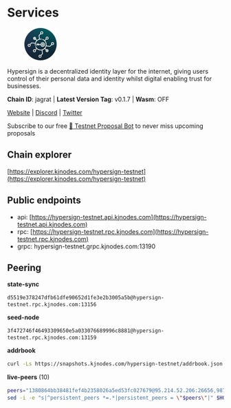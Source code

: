 # Services

<figure><img src="https://raw.githubusercontent.com/kj89/cosmos-images/main/logos/hypersign.png" alt=""><figcaption></figcaption></figure>

Hypersign is a decentralized identity layer for the internet, giving  users control of their personal data and identity whilst digital  enabling trust for businesses.

**Chain ID**: jagrat | **Latest Version Tag**: v0.1.7 | **Wasm**: OFF

[Website](https://hypersign.id) | [Discord](https://discord.gg/DmuUjMrHVw) | [Twitter](https://twitter.com/hypersignchain)



Subscribe to our free [🤖 Testnet Proposal Bot](https://t.me/kjnodes_testnet_proposal_bot) to never miss upcoming proposals


## Chain explorer
[https://explorer.kjnodes.com/hypersign-testnet](https://explorer.kjnodes.com/hypersign-testnet)

## Public endpoints

* api: [https://hypersign-testnet.api.kjnodes.com](https://hypersign-testnet.api.kjnodes.com)
* rpc: [https://hypersign-testnet.rpc.kjnodes.com](https://hypersign-testnet.rpc.kjnodes.com)
* grpc: hypersign-testnet.grpc.kjnodes.com:13190

## Peering

**state-sync**

```text
d5519e378247dfb61dfe90652d1fe3e2b3005a5b@hypersign-testnet.rpc.kjnodes.com:13156
```

**seed-node**

```text
3f472746f46493309650e5a033076689996c8881@hypersign-testnet.rpc.kjnodes.com:13159
```

**addrbook**
```bash
curl -Ls https://snapshots.kjnodes.com/hypersign-testnet/addrbook.json > $HOME/.hid-node/config/addrbook.json
```

**live-peers** (10)
```bash
peers="1380864bb38481fef4b2358026a5ed53fc027679@95.214.52.206:26656,9876d1b1e5b5968c1c729559325dd909f93c1d34@65.108.238.61:56656,bd2ae9f1c42183104719f7c44be078bb7d282a61@65.109.92.241:11056,d5519e378247dfb61dfe90652d1fe3e2b3005a5b@65.109.68.190:13156,c20f2216b56cb24921b688a6cffc7fe09799a069@162.55.103.44:26656,b09953bd16cdb17576c4fc356e39773a8e500133@149.202.73.104:11456,0c6758a3f4554bbc67da73993bbb697764c5c534@38.242.142.227:26656,ec5127072c252f7246fb66f7e7762423a23ff6bd@154.12.228.93:31656,cf94099349980f9593a3f0362c85fe7c6eda8b14@8.219.48.59:26656,55b3cf307182091e60b774712733231a8cc7f448@89.163.132.156:31656"
sed -i -e "s|^persistent_peers *=.*|persistent_peers = \"$peers\"|" $HOME/.hid-node/config/config.toml
```
